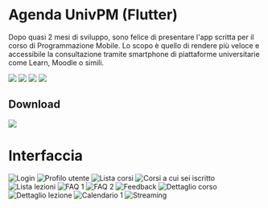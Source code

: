 ﻿# Agenda UnivPM (Flutter)

Dopo quasi 2 mesi di sviluppo, sono felice di presentare l'app scritta per il corso di Programmazione Mobile. 
Lo scopo è quello di rendere più veloce e accessibile la consultazione tramite smartphone di piattaforme universitarie come Learn, Moodle o simili.

![](https://img.shields.io/badge/Dart-0175C2?style=for-the-badge&logo=dart&logoColor=white)
![](https://img.shields.io/badge/Flutter-02569B?style=for-the-badge&logo=flutter&logoColor=white)
![](https://img.shields.io/badge/Markdown-000000?style=for-the-badge&logo=markdown&logoColor=white)
![](https://img.shields.io/badge/Material--UI-0081CB?style=for-the-badge&logo=material-ui&logoColor=white)


## Download
[![](https://img.shields.io/badge/Agenda%20UnivPM-1.4-green)](https://github.com/federicobenedetti/AgendaUnivPM-kt/releases/tag/1.4)


# Interfaccia

![Login](https://raw.githubusercontent.com/federicobenedetti/AgendaUnivPM-flutter/master/Screenshots/Login.png?token=AGIXY2R7OYB5NSC7CLG6DOTBHY3Q6) ![Profilo utente](https://raw.githubusercontent.com/federicobenedetti/AgendaUnivPM-flutter/master/Screenshots/Utente.png?token=AGIXY2QK6VKYPXN6K3XFGO3BHY3RY) ![Lista corsi](https://raw.githubusercontent.com/federicobenedetti/AgendaUnivPM-flutter/master/Screenshots/Lista%20corsi.png?token=AGIXY2W5KAVFTR3I25LURFDBHY3S4) ![Corsi a cui sei iscritto](https://raw.githubusercontent.com/federicobenedetti/AgendaUnivPM-flutter/master/Screenshots/Lista%20corsi%20iscritto.png?token=AGIXY2XZ3MWPN2I3IYOLATDBHY3TY) ![Lista lezioni](https://raw.githubusercontent.com/federicobenedetti/AgendaUnivPM-flutter/master/Screenshots/Lista%20lezioni.png?token=AGIXY2TOMIU6ZUUJKAV5VWLBHY3VM) ![FAQ 1](https://raw.githubusercontent.com/federicobenedetti/AgendaUnivPM-flutter/master/Screenshots/Faq%201.png?token=AGIXY2VV6P2ZXPMSER2UFFLBHY3UU) ![FAQ 2](https://raw.githubusercontent.com/federicobenedetti/AgendaUnivPM-flutter/master/Screenshots/Faq%202.png?token=AGIXY2TA4BS73PEUYIYQOFLBHY3WQ) ![Feedback](https://raw.githubusercontent.com/federicobenedetti/AgendaUnivPM-flutter/master/Screenshots/Feedback.png?token=AGIXY2XYQTLH55JYGMH6NPLBHY3XK) ![Dettaglio corso](https://raw.githubusercontent.com/federicobenedetti/AgendaUnivPM-flutter/master/Screenshots/Dettaglio%20corso.png?token=AGIXY2SNGKZILLPNNGA43NLBHY3YG) ![Dettaglio lezione](https://raw.githubusercontent.com/federicobenedetti/AgendaUnivPM-flutter/master/Screenshots/Dettaglio%20lezione.png?token=AGIXY2RFDF3LBBVX3UUIBLTBHY3Y4) ![Calendario 1](https://raw.githubusercontent.com/federicobenedetti/AgendaUnivPM-flutter/master/Screenshots/Calendario%20lezioni.png?token=AGIXY2TXULJUIJQ6IUCACXDBHY3ZY) ![Streaming](https://raw.githubusercontent.com/federicobenedetti/AgendaUnivPM-flutter/master/Screenshots/Streaming.png?token=AGIXY2T3DH6NWWYJZRHD5BTBHY33G)  


